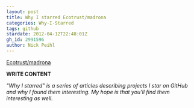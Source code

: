 ```yaml
---
layout: post
title: Why I starred Ecotrust/madrona
categories: Why-I-Starred
tags: github
stardate: 2012-04-12T22:48:01Z
gh_id: 2991596
author: Nick Peihl
---
```


[Ecotrust/madrona](star.repo.html_url)

**WRITE CONTENT**

*"Why I starred" is a series of articles describing projects I star on GitHub and why I found them interesting. My hope is that you'll find them interesting as well.*


